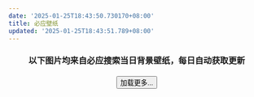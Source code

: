 ```yaml
---
date: '2025-01-25T18:43:50.730170+08:00'
title: 必应壁纸
updated: '2025-01-25T18:43:51.789+08:00'
---
```

<div class="shengming">
<h3 style="text-align: center;">以下图片均来自必应搜索当日背景壁纸，每日自动获取更新</h3>
</div>

<div class="bing-tk">
</div>
<div id="jiazaiButton" style="text-align: center; margin-top: 20px;">
  <button id="loadMoreButton" class="at_button">加载更多...</button>
</div>
  <script src="/js/av-min.js"></script>
  <script src="/js/app.js"></script>
